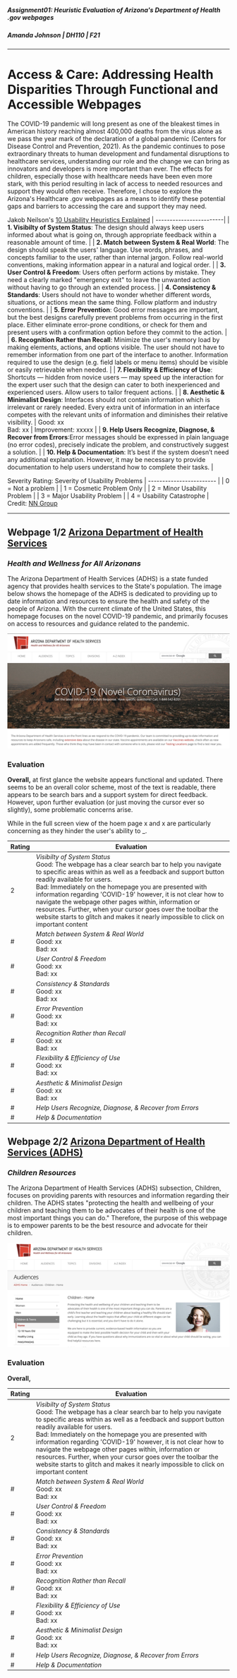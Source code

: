 ##### Assignment01: Heuristic Evaluation of Arizona's Department of Health .gov webpages
##### Amanda Johnson | DH110 | F21
---

# Access & Care: Addressing Health Disparities Through Functional and Accessible Webpages

The COVID-19 pandemic will long present as one of the bleakest times in American history reaching almost 400,000 deaths from the virus alone as we pass the year mark of the declaration of a global pandemic (Centers for Disease Control and Prevention, 2021). As the pandemic continues to pose extraordinary threats to human development and fundamental disruptions to healthcare services, understanding our role and the change we can bring as innovators and developers is more important than ever. The effects for children, especially those with healthcare needs have been even more stark, with this period resulting in lack of access to needed resources and support they would often receive. Therefore, I chose to explore the Arizona's Healthcare .gov webpages as a means to identify these potential gaps and barriers to accessing the care and support they may need. 


Jakob Neilson's [10 Usability Heuristics Explained](https://www.nngroup.com/articles/ten-usability-heuristics/)
| ------------------------|
| **1. Visibilty of System Status**: The design should always keep users informed about what is going on, through appropriate feedback within a reasonable amount of time. | 
| **2. Match between System & Real World**: The design should speak the users' language. Use words, phrases, and concepts familiar to the user, rather than internal jargon. Follow real-world conventions, making information appear in a natural and logical order. |
| **3. User Control & Freedom**: Users often perform actions by mistake. They need a clearly marked "emergency exit" to leave the unwanted action without having to go through an extended process.  | 
| **4. Consistency & Standards**: Users should not have to wonder whether different words, situations, or actions mean the same thing. Follow platform and industry conventions.  | 
| **5. Error Prevention**: Good error messages are important, but the best designs carefully prevent problems from occurring in the first place. Either eliminate error-prone conditions, or check for them and present users with a confirmation option before they commit to the action.  | 
| **6. Recognition Rather than Recall**: Minimize the user's memory load by making elements, actions, and options visible. The user should not have to remember information from one part of the interface to another. Information required to use the design (e.g. field labels or menu items) should be visible or easily retrievable when needed. |
| **7. Flexibility & Efficiency of Use**: Shortcuts — hidden from novice users — may speed up the interaction for the expert user such that the design can cater to both inexperienced and experienced users. Allow users to tailor frequent actions.  | 
| **8. Aesthetic & Minimalist Design**: Interfaces should not contain information which is irrelevant or rarely needed. Every extra unit of information in an interface competes with the relevant units of information and diminishes their relative visibility. | Good: xx <br /> Bad: xx | Improvement: xxxxx |
| **9. Help Users Recognize, Diagnose, & Recover from Errors**:Error messages should be expressed in plain language (no error codes), precisely indicate the problem, and constructively suggest a solution. |
| **10. Help & Documentation**: It’s best if the system doesn’t need any additional explanation. However, it may be necessary to provide documentation to help users understand how to complete their tasks.  | 

Severity Rating: Severity of Usability Problems
| ------------------------ | 
| 0 =  Not a problem | 
| 1 = Cosmetic Problem Only | 
| 2 = Minor Usability Problem | 
| 3 = Major Usability Problem | 
| 4 = Usability Catastrophe | 
Credit: [NN Group](https://www.nngroup.com/articles/how-to-rate-the-severity-of-usability-problems/)

---

## Webpage 1/2 [Arizona Department of Health Services](https://www.azdhs.gov/)
### *Health and Wellness for All Arizonans* 

The Arizona Department of Health Services (ADHS) is a state funded agency that provides health services to the State's population. The image below shows the homepage of the ADHS is dedicated to providing up to date information and resources to ensure the health and safety of the people of Arizona. With the current climate of the United States, this homepage focuses on the novel COVID-19 pandemic, and primarily focuses on access to resources and guidance related to the pandemic. 

![Screenshot of the Arizona Department of Health & Services website homepage](azhealthhomepage.png)

### Evaluation
**Overall,** at first glance the website appears functional and updated. There seems to be an overall color scheme, most of the text is readable, there appears to be search bars and a support system for direct feedback. However, upon further evaluation (or just moving the cursor ever so slightly), some problematic concerns arise. 

While in the full screen view of the hoem page x and x are particularly concerning as they hinder the user's ability to _. 

| Rating |  Evaluation | 
| ------------------------| --------------------------|
| 2 | *Visibilty of System Status* <br /> Good: The webpage has a clear search bar to help you navigate to specific areas within as well as a feedback and support button readily available for users. <br /> Bad: Immediately on the homepage you are presented with information regarding 'COVID-19' however, it is not clear how to navigate the webpage other pages within, information or resources. Further, when your cursor goes over the toolbar the website starts to glitch and makes it nearly impossible to click on important content  | 
| # | *Match between System & Real World* <br />Good: xx <br /> Bad: xx |
| # | *User Control & Freedom* <br /> Good: xx <br /> Bad: xx | 
| # | *Consistency & Standards* <br /> Good: xx <br /> Bad: xx | 
| # | *Error Prevention* <br /> Good: xx <br /> Bad: xx | 
| # | *Recognition Rather than Recall* <br /> Good: xx <br /> Bad: xx | 
| # | *Flexibility & Efficiency of Use* <br /> Good: xx <br />   Bad: xx | 
| # | *Aesthetic & Minimalist Design* <br /> Good: xx <br /> Bad: xx | 
| # | *Help Users Recognize, Diagnose, & Recover from Errors* | Good: xx <br /> Bad: xx | 
| # | *Help & Documentation* | Good: xx <br />  Bad: xx | 


## Webpage 2/2 [Arizona Department of Health Services (ADHS)](https://www.azdhs.gov/audiences/index.php#children-home)
### *Children Resources*

The Arizona Department of Health Services (ADHS) subsection, Children, focuses on providing parents with resources and information regarding their children. The ADHS states "protecting the health and wellbeing of your children and teaching them to be advocates of their health is one of the most important things you can do." Therefore, the purpose of this webpage is to empower parents to be the best resource and advocate for their children. 

![Screenshot of the Arizona Department of Health & Services website 'Children - Home'](azhealthchildren.png)

### Evaluation
**Overall,** 


| Rating |  Evaluation | 
| ------------------------| --------------------------|
| 2 | *Visibilty of System Status* <br /> Good: The webpage has a clear search bar to help you navigate to specific areas within as well as a feedback and support button readily available for users. <br /> Bad: Immediately on the homepage you are presented with information regarding 'COVID-19' however, it is not clear how to navigate the webpage other pages within, information or resources. Further, when your cursor goes over the toolbar the website starts to glitch and makes it nearly impossible to click on important content  | 
| # | *Match between System & Real World* <br />Good: xx <br /> Bad: xx |
| # | *User Control & Freedom* <br /> Good: xx <br /> Bad: xx | 
| # | *Consistency & Standards* <br /> Good: xx <br /> Bad: xx | 
| # | *Error Prevention* <br /> Good: xx <br /> Bad: xx | 
| # | *Recognition Rather than Recall* <br /> Good: xx <br /> Bad: xx | 
| # | *Flexibility & Efficiency of Use* <br /> Good: xx <br />   Bad: xx | 
| # | *Aesthetic & Minimalist Design* <br /> Good: xx <br /> Bad: xx | 
| # | *Help Users Recognize, Diagnose, & Recover from Errors* | Good: xx <br /> Bad: xx | 
| # | *Help & Documentation* | Good: xx <br />  Bad: xx | 
